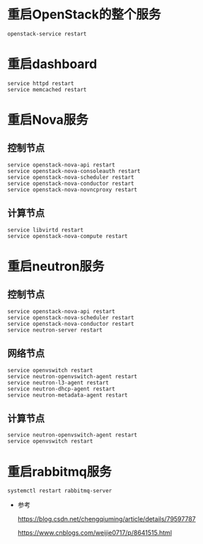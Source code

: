# 重启OpenStack的整个服务

~~~
openstack-service restart
~~~

# 重启dashboard

~~~
service httpd restart
service memcached restart
~~~

# 重启Nova服务

## 控制节点

~~~
service openstack-nova-api restart
service openstack-nova-consoleauth restart
service openstack-nova-scheduler restart
service openstack-nova-conductor restart
service openstack-nova-novncproxy restart
~~~

## 计算节点

~~~
service libvirtd restart
service openstack-nova-compute restart
~~~

# 重启neutron服务

## 控制节点

~~~
service openstack-nova-api restart
service openstack-nova-scheduler restart
service openstack-nova-conductor restart
service neutron-server restart
~~~

##  网络节点

~~~
service openvswitch restart
service neutron-openvswitch-agent restart
service neutron-l3-agent restart
service neutron-dhcp-agent restart
service neutron-metadata-agent restart
~~~

## 计算节点

~~~
service neutron-openvswitch-agent restart
service openvswitch restart
~~~

# 重启rabbitmq服务

~~~
systemctl restart rabbitmq-server
~~~



* 参考

  https://blog.csdn.net/chengqiuming/article/details/79597787
  
  https://www.cnblogs.com/weijie0717/p/8641515.html